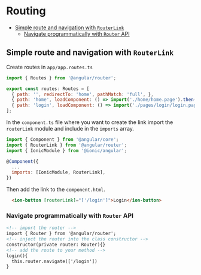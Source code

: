 # Routing

- [Simple route and navigation with `RouterLink`](#simple-route-and-navigation-with-routerlink)
  - [Navigate programmatically with `Router` API](#navigate-programmatically-with-router-api)

## Simple route and navigation with `RouterLink`

Create routes in `app/app.routes.ts`

```js
import { Routes } from '@angular/router';

export const routes: Routes = [
  { path: '', redirectTo: 'home', pathMatch: 'full', },
  { path: 'home', loadComponent: () => import('./home/home.page').then((m) => m.HomePage), },
  { path: 'login', loadComponent: () => import('./pages/login/login.page').then(m => m.LoginPage) },
];
```

In the `component.ts` file where you want to create the link import the `routerLink` module and include in the `imports` array.

```js
import { Component } from '@angular/core';
import { RouterLink } from '@angular/router';
import { IonicModule } from '@ionic/angular';

@Component({
  ...
  imports: [IonicModule, RouterLink],
})
```

Then add the link to the `component.html`.
```html
  <ion-button [routerLink]="['/login']">Login</ion-button>
```

### Navigate programmatically with `Router` API

```html
<!-- import the router -->
import { Router } from '@angular/router';
<!-- inject the router into the class constructor -->
constructor(private router: Router){}
<!-- add the route to your method -->
login(){
  this.router.navigate(['/login'])
}
```
